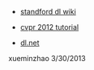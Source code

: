 
* [standford dl wiki](http://deeplearning.stanford.edu/wiki)

* [cvpr 2012 tutorial](http://cs.nyu.edu/~fergus/tutorials/deep_learning_cvpr12/)

* [dl.net](http://deeplearning.net/)

xueminzhao 3/30/2013


